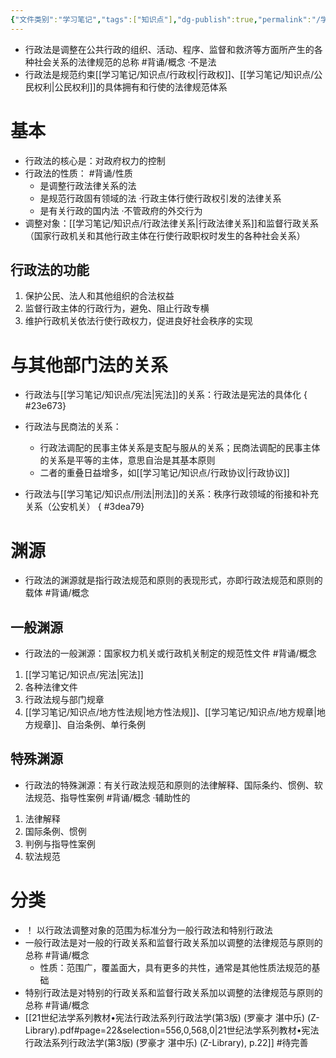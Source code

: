 ```yaml
---
{"文件类别":"学习笔记","tags":["知识点"],"dg-publish":true,"permalink":"/学习笔记/知识点/行政法/","dgPassFrontmatter":true}
---
```


- 行政法是调整在公共行政的组织、活动、程序、监督和救济等方面所产生的各种社会关系的法律规范的总称 #背诵/概念 
·不是法
- 行政法是规范约束[[学习笔记/知识点/行政权\|行政权]]、[[学习笔记/知识点/公民权利\|公民权利]]的具体拥有和行使的法律规范体系
# 基本
- 行政法的核心是：对政府权力的控制
- 行政法的性质： #背诵/性质
	- 是调整行政法律关系的法
	- 是规范行政固有领域的法
	·行政主体行使行政权引发的法律关系
	- 是有关行政的国内法 
	·不管政府的外交行为
- 调整对象：[[学习笔记/知识点/行政法律关系\|行政法律关系]]和监督行政关系（国家行政机关和其他行政主体在行使行政职权时发生的各种社会关系）
## 行政法的功能
1. 保护公民、法人和其他组织的合法权益
2. 监督行政主体的行政行为，避免、阻止行政专横
3. 维护行政机关依法行使行政权力，促进良好社会秩序的实现
# 与其他部门法的关系
- 行政法与[[学习笔记/知识点/宪法\|宪法]]的关系：行政法是宪法的具体化
{ #23e673}

- 行政法与民商法的关系：
	- 行政法调配的民事主体关系是支配与服从的关系；民商法调配的民事主体的关系是平等的主体，意思自治是其基本原则
	- 二者的重叠日益增多，如[[学习笔记/知识点/行政协议\|行政协议]]
- 行政法与[[学习笔记/知识点/刑法\|刑法]]的关系：秩序行政领域的衔接和补充关系（公安机关）
{ #3dea79}


# 渊源
- 行政法的渊源就是指行政法规范和原则的表现形式，亦即行政法规范和原则的载体 #背诵/概念 
## 一般渊源
- 行政法的一般渊源：国家权力机关或行政机关制定的规范性文件 #背诵/概念 
1. [[学习笔记/知识点/宪法\|宪法]]
2. 各种法律文件
3. 行政法规与部门规章
4. [[学习笔记/知识点/地方性法规\|地方性法规]]、[[学习笔记/知识点/地方规章\|地方规章]]、自治条例、单行条例
## 特殊渊源
- 行政法的特殊渊源：有关行政法规范和原则的法律解释、国际条约、惯例、软法规范、指导性案例 #背诵/概念 
·辅助性的
1. 法律解释
2. 国际条例、惯例
3. 判例与指导性案例
4. 软法规范
# 分类
- ！ 以行政法调整对象的范围为标准分为一般行政法和特别行政法
- 一般行政法是对一般的行政关系和监督行政关系加以调整的法律规范与原则的总称 #背诵/概念 
	- 性质：范围广，覆盖面大，具有更多的共性，通常是其他性质法规范的基础
- 特别行政法是对特别的行政关系和监督行政关系加以调整的法律规范与原则的总称 #背诵/概念 
- [[21世纪法学系列教材•宪法行政法系列行政法学(第3版) (罗豪才  湛中乐) (Z-Library).pdf#page=22&selection=556,0,568,0|21世纪法学系列教材•宪法行政法系列行政法学(第3版) (罗豪才  湛中乐) (Z-Library), p.22]] #待完善